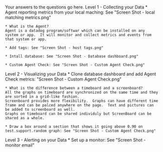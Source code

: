 Your answers to the questions go here.
Level 1 - Collecting your Data
	* Agent reporting metrics from your local maching: See "Screen Shot - local matching metrics.png"

	* What is the Agent?
	Agent is a datadog program/softwar which can be installed on any system or app.  It will monitor and collect metrics and events from that system or app.

	* Add tags: See "Screen Shot - host tags.png"

	* Intall database: See "Screen Shot - Database dashboard.png"

	* Custom Agent Check: See "Screen Shot - Custom Agent Check.png"

Level 2 - Visualizing your Data
	* Clone database dashboard and add Agent Check metrics: "Screen Shot - Custom Agent Check.png"

	* What is the difference between a timeboard and a screenboard?
	All the graphs on timeboard are synchronized on the same time and they are sorted in a grid-like fashion.  
	Screenboard provides more flexibility.  Graphs can have different time frame and can be palced anywhere on the page.  Text and pictures can be added to screenboard as well.  
	Graphs on timeboard can be shared individuly but ScreenBoard can be shared as a whole.

	* Draw a box around a section that shows it going above 0.90 on test.support.random graph: See "Screen Shot - Custom Agent Check.png"

Level 3 - Alerting on your Data
	* Set up a monitor: See "Screen Shot - monitor email"
